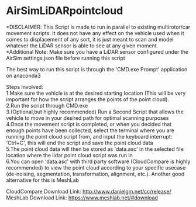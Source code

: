 # AirSimLiDARpointcloud

*DISCLAIMER: This Script is made to run in parallel to existing multirotor/car movement scripts. It does not have any effect on the vehicle used when it comes to displacement of any sort, it is just meant to scan and model whatever the LiDAR sensor is able to see at any given moment.<br /> 
*Additional Note: Make sure you have a LiDAR sensor configured under the AirSim settings.json file before running this script<br /> 

The best way to run this script is through the 'CMD.exe Prompt' application on anaconda3<br /> 

Steps Involved:<br /> 
1.Make sure the vehicle is at the desired starting location (This will be very important for how the script arranges the points of the point cloud).<br /> 
2.Run the script through CMD.exe<br /> 
3.(Optional,but highly recommended) Run a Second Script that allows the vehicle to move in your desired path for optimal scanning purposes<br /> 
4.Once the movement script is completed, or when you decided that enough points have been collected, select the terminal where you are running the point cloud script from, and input the keyboard interrupt: 'Ctrl+C', this will end the script and save the point cloud data<br /> 
5.The point cloud data will then be stored as 'data.asc' in the selected file location where the lidar point cloud script was run in<br /> 
6.You can open 'data.asc' with third party software (CloudCompare is highly recommended) to view the point cloud according to your specific usecase (de-noising, segmentation, transformation, alignment, etc.). Another good alternative for this is MeshLab<br /> 

CloudCompare Download Link: http://www.danielgm.net/cc/release/<br /> 
MeshLab Download Link: https://www.meshlab.net/#download<br /> 
